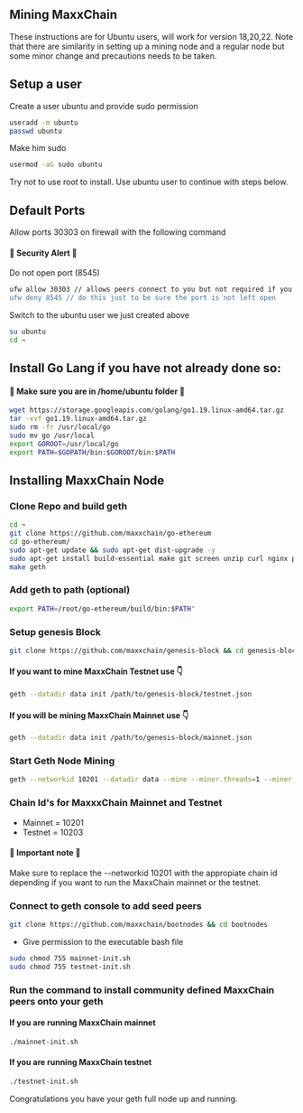 ## Mining MaxxChain

These instructions are for Ubuntu users, will work for version 18,20,22.
Note that there are similarity in setting up a mining node and a regular node but some 
minor change and precautions needs to be taken.

## Setup a user 

Create a user ubuntu and provide sudo permission
```bash
useradd -m ubuntu
passwd ubuntu
```
Make him sudo

```bash
usermod -aG sudo ubuntu
```
Try not to use root to install. Use ubuntu user to continue with steps below.

## Default Ports
Allow ports 30303 on firewall with the following command

#### 🚨 Security Alert 🚨    
Do not open port (8545)

```bash
ufw allow 30303 // allows peers connect to you but not required if you don't want to publish your node address
ufw deny 8545 // do this just to be sure the port is not left open
```   

Switch to the ubuntu user we just created above

```bash
su ubuntu
cd ~
```

## Install Go Lang if you have not already done so: 

#### 🚨 Make sure you are in /home/ubuntu folder 🚨

```bash
wget https://storage.googleapis.com/golang/go1.19.linux-amd64.tar.gz
tar -xvf go1.19.linux-amd64.tar.gz
sudo rm -fr /usr/local/go
sudo mv go /usr/local
export GOROOT=/usr/local/go
export PATH=$GOPATH/bin:$GOROOT/bin:$PATH
```

## Installing MaxxChain Node 

### Clone Repo and build geth

```bash
cd ~
git clone https://github.com/maxxchain/go-ethereum
cd go-ethereum/
sudo apt-get update && sudo apt-get dist-upgrade -y
sudo apt-get install build-essential make git screen unzip curl nginx pkg-config nmap xterm screen tcl -y
make geth
```

### Add geth to path (optional)
```bash
export PATH=/root/go-ethereum/build/bin:$PATH"
```

### Setup genesis Block

```bash
git clone https://github.com/maxxchain/genesis-block && cd genesis-block
```

#### If you want to mine MaxxChain Testnet use 👇

```bash
geth --datadir data init /path/to/genesis-block/testnet.json
```

#### If you will be mining MaxxChain Mainnet use 👇
```bash
geth --datadir data init /path/to/genesis-block/mainnet.json
```

### Start Geth Node Mining

```bash
geth --networkid 10201 --datadir data --mine --miner.threads=1 --miner.etherbase=0x3784d4d687806e031487a3ef4c48c7893016e9e7
```

### Chain Id's for MaxxxChain Mainnet and Testnet 
- Mainnet = 10201
- Testnet = 10203

#### 🚨 Important note 🚨
Make sure to replace the --networkid 10201 with the appropiate chain id depending if you want
to run the MaxxChain mainnet or the testnet.    


### Connect to geth console to add seed peers

```bash
git clone https://github.com/maxxchain/bootnodes && cd bootnodes
```

- Give permission to the executable bash file

```bash
sudo chmod 755 mainnet-init.sh
sudo chmod 755 testnet-init.sh
```

### Run the command to install community defined MaxxChain peers onto your geth
#### If you are running MaxxChain mainnet 
```bash
./mainnet-init.sh
```    
    
#### If you are running MaxxChain testnet 
```bash
./testnet-init.sh
```

Congratulations you have your geth full node up and running.

